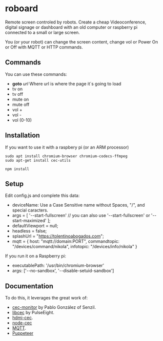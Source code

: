 # roboard

Remote screen controled by robots. Create a cheap Videoconference, digital signage or dashboard with an old computer or raspberry pi connected to a small or large screen.

You (or your robot) can change the screen content, change vol or Power On or Off with MQTT or HTTP commands.

## Commands

You can use these commands:

- **goto** *url* Where url is where the page it´s going to load
- tv on
- tv off
- mute on
- mute off
- vol +
- vol -
- vol (0-10)

## Installation

If you want to use it with a raspbery pi (or an ARM processor)

```console
sudo apt install chromium-browser chromium-codecs-ffmpeg
sudo apt-get install cec-utils
```

```console
npm install
```

## Setup

Edit config.js and complete this data:

- deviceName: Use a Case Sensitive name without Spaces, "/", and special caracters.
- args = [
        '--start-fullscreen' // you can also use '--start-fullscreen' or '--start-maximized'
];
- defaultViewport = null;
- headless = false;
- splashUrl = "https://tolentinoabogados.com";
- mqtt = {
    host: "mqtt://domain:PORT",
    commandtopic: "/devices/command/nikola",
    infotopic: "/devices/info/nikola"
}

If you run it on a Raspberry pi:

- executablePath: '/usr/bin/chromium-browser'
- args: ['--no-sandbox', '--disable-setuid-sandbox']

## Documentation

To do this, it leverages the great work of:

- [cec-monitor](https://github.com/senzil/cec-monitor) by Pablo González of Senzil.
- [libcec](https://github.com/Pulse-Eight/libcec) by PulseEight.
- [hdmi-cec](https://github.com/jvanharn/node-hdmi-cec).
- [node-cec](https://github.com/patlux/node-cec)
- [MQTT](https://www.npmjs.com/package/mqtt).
- [Puppeteer](https://github.com/puppeteer/puppeteer)

